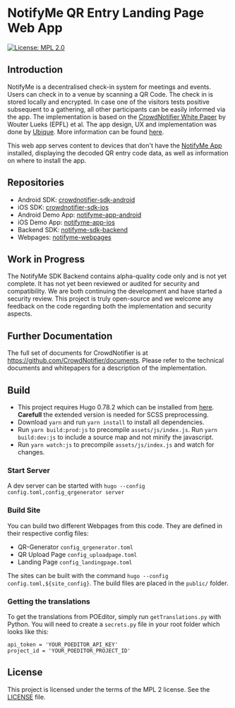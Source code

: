 # NotifyMe QR Entry Landing Page Web App

[![License: MPL 2.0](https://img.shields.io/badge/License-MPL%202.0-brightgreen.svg)](https://github.com/notifyme-app/notifyme-sdk-backend/blob/master/LICENSE)

## Introduction
NotifyMe is a decentralised check-in system for meetings and events. Users can check in to a venue by scanning a QR Code. The check in is stored locally and encrypted. In case one of the visitors tests positive subsequent to a gathering, all other participants can be easily informed via the app. The implementation is based on the [CrowdNotifier White Paper](https://github.com/CrowdNotifier/documents) by Wouter Lueks (EPFL) et al. The app design, UX and implementation was done by [Ubique](https://ubique.ch/). More information can be found [here](https://notify-me.ch).

This web app serves content to devices that don't have the [NotifyMe App](https://notify-me.ch) installed, displaying the decoded QR entry code data, as well as information on where to install the app.

## Repositories
* Android SDK: [crowdnotifier-sdk-android](https://github.com/CrowdNotifier/crowdnotifier-sdk-android)
* iOS SDK: [crowdnotifier-sdk-ios](https://github.com/CrowdNotifier/crowdnotifier-sdk-ios)
* Android Demo App: [notifyme-app-android](https://github.com/notifyme-app/notifyme-app-android)
* iOS Demo App: [notifyme-app-ios](https://github.com/notifyme-app/notifyme-app-ios)
* Backend SDK: [notifyme-sdk-backend](https://github.com/notifyme-app/notifyme-sdk-backend)
* Webpages: [notifyme-webpages](https://github.com/notifyme-app/notifyme-webpages)

## Work in Progress
The NotifyMe SDK Backend contains alpha-quality code only and is not yet complete. It has not yet been reviewed or audited for security and compatibility. We are both continuing the development and have started a security review. This project is truly open-source and we welcome any feedback on the code regarding both the implementation and security aspects.

## Further Documentation
The full set of documents for CrowdNotifier is at https://github.com/CrowdNotifier/documents. Please refer to the technical documents and whitepapers for a description of the implementation.

## Build

* This project requires Hugo 0.78.2 which can be installed from [here](https://gohugo.io/getting-started/installing). **Carefull** the extended version is needed for SCSS preprocessing.
* Download `yarn` and run `yarn install` to install all dependencies.
* Run `yarn build:prod:js` to precompile `assets/js/index.js`. Run `yarn build:dev:js` to include a source map and not minify the javascript.
* Run `yarn watch:js` to precompile `assets/js/index.js` and watch for changes.

### Start Server

A dev server can be started with `hugo --config config.toml,config_qrgenerator server`

### Build Site

You can build two different Webpages from this code. They are defined in their respective config files:

* QR-Generator `config_qrgenerator.toml`
* QR Upload Page `config_uploadpage.toml`
* Landing Page `config_landingpage.toml`

The sites can be built with the command `hugo --config config.toml,${site_config}`. The build files are placed in the `public/` folder.

### Getting the translations

To get the translations from POEditor, simply run `getTranslations.py` with Python. You will need to create a `secrets.py` file in your root folder which looks like this:

    api_token = 'YOUR_POEDITOR_API_KEY'
    project_id = 'YOUR_POEDITOR_PROJECT_ID'
    
## License
This project is licensed under the terms of the MPL 2 license. See the [LICENSE](LICENSE) file.
